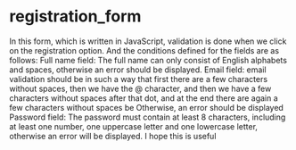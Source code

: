 # registration_form

In this form, which is written in JavaScript, validation is done when we click on the registration option. And the conditions defined for the fields are as follows:
Full name field: The full name can only consist of English alphabets and spaces, otherwise an error should be displayed.
Email field: email validation should be in such a way that first there are a few characters without spaces, then we have the @ character, and then we have a few characters without spaces after that dot, and at the end there are again a few characters without spaces be Otherwise, an error should be displayed
Password field: The password must contain at least 8 characters, including at least one number, one uppercase letter and one lowercase letter, otherwise an error will be displayed. I hope this is useful
